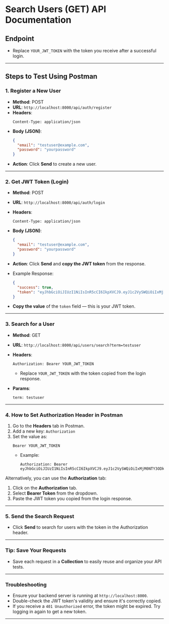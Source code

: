 # Search Users (GET) API Documentation

## Endpoint  

- Replace `YOUR_JWT_TOKEN` with the token you receive after a successful login.

---

## Steps to Test Using Postman

### 1. Register a New User  
- **Method**: POST  
- **URL**: `http://localhost:8000/api/auth/register`  
- **Headers**:  
    ```
    Content-Type: application/json
    ```
- **Body (JSON)**:
    ```json
    {
      "email": "testuser@example.com",
      "password": "yourpassword"
    }
    ```
- **Action**: Click **Send** to create a new user.

---

### 2. Get JWT Token (Login)  
- **Method**: POST  
- **URL**: `http://localhost:8000/api/auth/login`  
- **Headers**:  
    ```
    Content-Type: application/json
    ```
- **Body (JSON)**:
    ```json
    {
      "email": "testuser@example.com",
      "password": "yourpassword"
    }
    ```
- **Action**: Click **Send** and **copy the JWT token** from the response.

- Example Response:
    ```json
    {
      "success": true,
      "token": "eyJhbGciOiJIUzI1NiIsInR5cCI6IkpXVCJ9.eyJ1c2VySWQiOiIxMjM0NTY3ODkwIiwiaWF0IjoxNjM1NzI3MzQ4fQ.ZwSmGCg5O5Y4Op1vqfU9Nf4tG_g72L0I0jFvFGJ2y1A"
    }
    ```
- **Copy the value** of the `token` field — this is your JWT token.

---

### 3. Search for a User  
- **Method**: GET  
- **URL**: `http://localhost:8000/api/users/search?term=testuser`  
- **Headers**:  
    ```
    Authorization: Bearer YOUR_JWT_TOKEN
    ```
    - Replace `YOUR_JWT_TOKEN` with the token copied from the login response.

- **Params**:  
    ```
    term: testuser
    ```

---

### 4. How to Set Authorization Header in Postman  
1. Go to the **Headers** tab in Postman.  
2. Add a new key: `Authorization`  
3. Set the value as:  
    ```
    Bearer YOUR_JWT_TOKEN
    ```
    - Example:
      ```
      Authorization: Bearer eyJhbGciOiJIUzI1NiIsInR5cCI6IkpXVCJ9.eyJ1c2VySWQiOiIxMjM0NTY3ODkwIiwiaWF0IjoxNjM1NzI3MzQ4fQ.ZwSmGCg5O5Y4Op1vqfU9Nf4tG_g72L0I0jFvFGJ2y1A
      ```

Alternatively, you can use the **Authorization** tab:
1. Click on the **Authorization** tab.
2. Select **Bearer Token** from the dropdown.
3. Paste the JWT token you copied from the login response.

---

### 5. Send the Search Request  
- Click **Send** to search for users with the token in the Authorization header.  

---

### Tip: Save Your Requests  
- Save each request in a **Collection** to easily reuse and organize your API tests.

---

### Troubleshooting  
- Ensure your backend server is running at `http://localhost:8000`.  
- Double-check the JWT token's validity and ensure it's correctly copied.  
- If you receive a `401 Unauthorized` error, the token might be expired. Try logging in again to get a new token.

---

